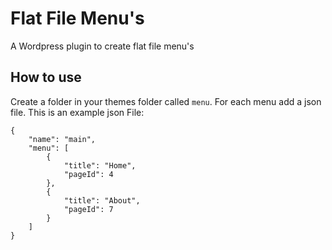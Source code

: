# Flat File Menu's

A Wordpress plugin to create flat file menu's

## How to use

Create a folder in your themes folder called `menu`. For each menu add a json file. This is an example json File:

```
{
    "name": "main",
    "menu": [
        {
            "title": "Home",
            "pageId": 4
        },
        {
            "title": "About",
            "pageId": 7
        }
    ]
}
```